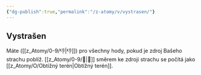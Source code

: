 ```yaml
---
{"dg-publish":true,"permalink":"/z-atomy/v/vystrasen/"}
---
```


## Vystrašen 
Máte ([[z_Atomy/0-9/👎\|👎]]) pro všechny hody, pokud je zdroj Bašeho strachu poblíž. [[z_Atomy/0-9/🥾\|🥾]] směrem ke zdroji strachu se počítá jako [[z_Atomy/O/Obtížný terén\|Obtížný terén]].
